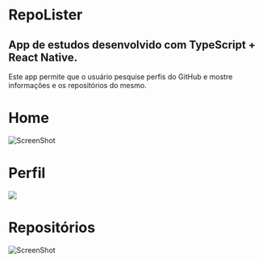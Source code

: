 # RepoLister

<h2>App de estudos desenvolvido com TypeScript + React Native.</h2>
<p>Este app permite que o usuário pesquise perfis do GitHub e mostre informações e os repositórios do mesmo.</p>

# Home

![ScreenShot](https://)

# Perfil

<img src = "https://prnt.sc/1vch55y">

# Repositórios

![ScreenShot](https://https://prnt.sc/1vchcfi)
